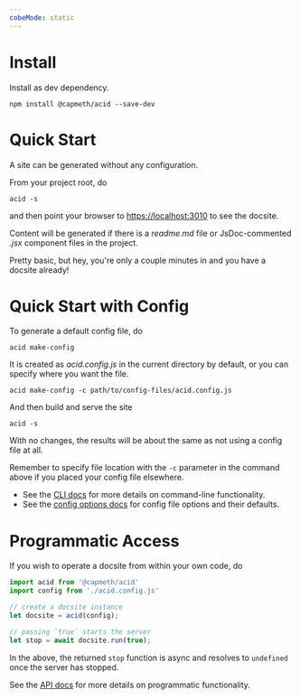 ```yaml
---
cobeMode: static
---
```



# Install

Install as dev dependency.

```shell
npm install @capmeth/acid --save-dev
```

# Quick Start

A site can be generated without any configuration.

From your project root, do

```shell
acid -s
```

and then point your browser to <https://localhost:3010> to see the docsite.

Content will be generated if there is a *readme.md* file or JsDoc-commented *.jsx* component files in the project.

Pretty basic, but hey, you're only a couple minutes in and you have a docsite already!


# Quick Start with Config

To generate a default config file, do

```shell
acid make-config
```

It is created as *acid.config.js* in the current directory by default, or you can specify where you want the file.

```shell
acid make-config -c path/to/config-files/acid.config.js
```

And then build and serve the site

```shell
acid -s
```

With no changes, the results will be about the same as not using a config file at all.

Remember to specify file location with the `-c` parameter in the command above if you placed your config file elsewhere.

- See the [CLI docs](document/configuration-acid-cli) for more details on command-line functionality.
- See the [config options docs](document/configuration-options) for config file options and their defaults.


# Programmatic Access

If you wish to operate a docsite from within your own code, do

```js
import acid from '@capmeth/acid'
import config from './acid.config.js'

// create a docsite instance
let docsite = acid(config);

// passing `true` starts the server
let stop = await docsite.run(true);
```

In the above, the returned `stop` function is async and resolves to `undefined` once the server has stopped.

See the [API docs](document/docsite-api) for more details on programmatic functionality.
